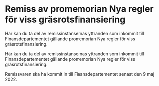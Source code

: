 # Remiss av promemorian Nya regler för viss gräsrotsfinansiering

Här kan du ta del av remissinstansernas yttranden som inkommit till Finansdepartementet gällande promemorian Nya regler för viss gräsrotsfinansiering.

Här kan du ta del av remissinstansernas yttranden som inkommit till Finansdepartementet gällande promemorian Nya regler för viss gräsrotsfinansiering.

Remissvaren ska ha kommit in till Finansdepartementet senast den 9 maj 2022.

